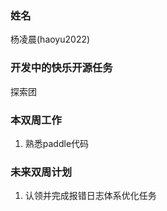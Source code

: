 ### 姓名

杨凌晨(haoyu2022)

### 开发中的快乐开源任务

探索团

### 本双周工作

1. 熟悉paddle代码


### 未来双周计划

1. 认领并完成报错日志体系优化任务
